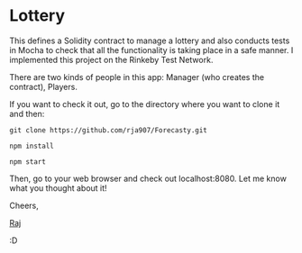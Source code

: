 # Lottery

This defines a Solidity contract to manage a lottery and also conducts tests in Mocha to check that all the functionality is taking place in a safe manner.
I implemented this project on the Rinkeby Test Network.

There are two kinds of people in this app:
Manager (who creates the contract),
Players.

If you want to check it out, go to the directory where you want to clone it and then:

`git clone https://github.com/rja907/Forecasty.git`

`npm install`

`npm start`

Then, go to your web browser and check out localhost:8080.
Let me know what you thought about it!

Cheers,

[Raj](https://www.twitter.com/rja907)

:D
